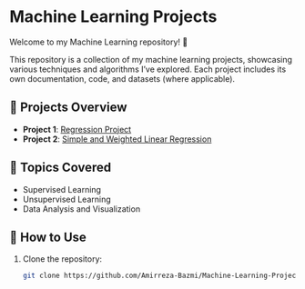 # Machine Learning Projects

Welcome to my Machine Learning repository! 🚀

This repository is a collection of my machine learning projects, showcasing various techniques and algorithms I’ve explored. Each project includes its own documentation, code, and datasets (where applicable).

## 📂 Projects Overview

- **Project 1**: [Regression Project](https://github.com/Amirreza-Bazmi/Machine-Learning-Projects/tree/main/Regression)
- **Project 2**: [Simple and Weighted Linear Regression](https://github.com/Amirreza-Bazmi/Machine-Learning-Projects/tree/main/Simple%20and%20Weighted%20Linear%20Regression)  


## 📖 Topics Covered

- Supervised Learning
- Unsupervised Learning
- Data Analysis and Visualization
  
## 🚀 How to Use

1. Clone the repository:
   ```bash
   git clone https://github.com/Amirreza-Bazmi/Machine-Learning-Projects.git
